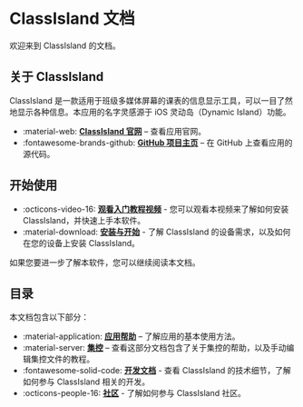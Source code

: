 # ClassIsland 文档

欢迎来到 ClassIsland 的文档。

## 关于 ClassIsland

ClassIsland 是一款适用于班级多媒体屏幕的课表的信息显示工具，可以一目了然地显示各种信息。本应用的名字灵感源于 iOS 灵动岛（Dynamic Island）功能。

<div class="grid cards" markdown>

- :material-web: __[ClassIsland 官网]__ – 查看应用官网。
- :fontawesome-brands-github: __[GitHub 项目主页]__ – 在 GitHub 上查看应用的源代码。

</div>

  [ClassIsland 官网]: https://classisland.tech
  [GitHub 项目主页]: https://classisland.tech

## 开始使用

<div class="grid cards" markdown>

- :octicons-video-16: __[观看入门教程视频]__ - 您可以观看本视频来了解如何安装 ClassIsland，并快速上手本软件。
- :material-download: __[安装与开始]__ - 了解 ClassIsland 的设备需求，以及如何在您的设备上安装 ClassIsland。

</div>

  [观看入门教程视频]: https://www.bilibili.com/video/BV1fA4m1A7uZ/
  [安装与开始]: ./app/setup.md

如果您要进一步了解本软件，您可以继续阅读本文档。

## 目录

本文档包含以下部分：

<div class="grid cards" markdown>

- :material-application: __[应用帮助]__ – 了解应用的基本使用方法。
- :material-server: __[集控]__ – 查看这部分文档包含了关于集控的帮助，以及手动编辑集控文件的教程。
- :fontawesome-solid-code: __[开发文档]__ - 查看 ClassIsland 的技术细节，了解如何参与 ClassIsland 相关的开发。
- :octicons-people-16: __[社区]__ - 了解如何参与 ClassIsland 社区。

</div>

  [应用帮助]: ./app/index.md
  [集控]: ./management/index.md
  [开发文档]: ./dev/index.md
  [社区]: ./community/index.md
